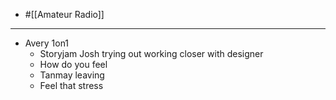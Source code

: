 - #[[Amateur Radio]]
- ---
- Avery 1on1
	- Storyjam Josh trying out working closer with designer
	- How do you feel
	- Tanmay leaving
	- Feel that stress